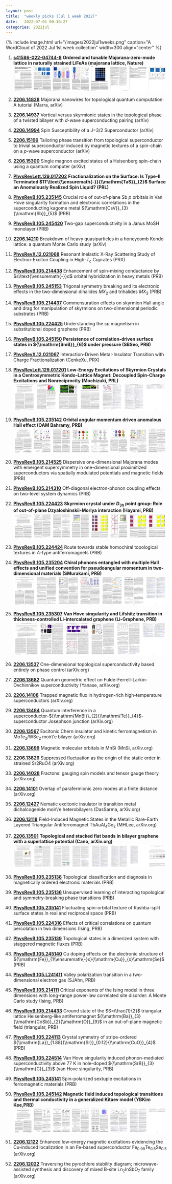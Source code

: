```yaml
---
layout: post
title:  "weekly picks (Jul 1 week 2022)"
date:   2022-07-01 00:16:27
categories: 2022jul
---
```


{% include image.html url="/images/2022jul1weeks.png" caption="A WordCloud of 2022 Jul 1st week collection" width=300 align="center" %}


1. **[s41586-022-04744-8](https://www.nature.com/articles/s41586-022-04744-8)** **Ordered and tunable Majorana-zero-mode lattice in naturally strained LiFeAs (majorana lattice, Nature)** ![](/images/s41586-022-04744-8.pdf.jpg)

1. **[2206.14828](http://arxiv.org/abs/2206.14828)** Majorana nanowires for topological quantum computation: A tutorial (Marra, arXiv)

1. **[2206.14937](http://arxiv.org/abs/2206.14937)** Vortical versus skyrmionic states in the topological phase of a twisted bilayer with $d$-wave superconducting pairing (arXiv)

1. **[2206.14994](http://arxiv.org/abs/2206.14994)** Spin Susceptibility of a J=3/2 Superconductor (arXiv)

1. **[2206.15196](http://arxiv.org/abs/2206.15196)** Tailoring phase transition from topological superconductor to trivial superconductor induced by magnetic textures of a spin-chain on a $p$-wave superconductor (arXiv)

1. **[2206.15300](http://arxiv.org/abs/2206.15300)** Single magnon excited states of a Heisenberg spin-chain using a quantum computer (arXiv)



1. **[PhysRevLett.129.017202](https://link.aps.org/doi/10.1103/PhysRevLett.129.017202)** **Fractionalization on the Surface: Is Type-II Terminated $1T\\text{\\ensuremath{-}}{\\mathrm{TaS}}_{2}$ Surface an Anomalously Realized Spin Liquid? (PRL)**

1. **[PhysRevB.105.235145](https://link.aps.org/doi/10.1103/PhysRevB.105.235145)** Crucial role of out-of-plane Sb $p$ orbitals in Van Hove singularity formation and electronic correlations in the superconducting kagome metal ${\\mathrm{CsV}}_{3}{\\mathrm{Sb}}_{5}$ (PRB)

1. **[PhysRevB.105.245420](https://link.aps.org/doi/10.1103/PhysRevB.105.245420)** Two-gap superconductivity in a Janus MoSH monolayer (PRB)




1. **[2206.14210](http://arxiv.org/abs/2206.14210)** Breakdown of heavy quasiparticles in a honeycomb Kondo lattice: a quantum Monte Carlo study (arXiv)




1. **[PhysRevX.12.021068](https://link.aps.org/doi/10.1103/PhysRevX.12.021068)** Resonant Inelastic X-Ray Scattering Study of Electron-Exciton Coupling in High-${T}_{c}$ Cuprates (PRX)

1. **[PhysRevB.105.214438](https://link.aps.org/doi/10.1103/PhysRevB.105.214438)** Enhancement of spin-mixing conductance by $s\\text{\\ensuremath{-}}d$ orbital hybridization in heavy metals (PRB)

1. **[PhysRevB.105.245153](https://link.aps.org/doi/10.1103/PhysRevB.105.245153)** Trigonal symmetry breaking and its electronic effects in the two-dimensional dihalides $M{X}_{2}$ and trihalides $M{X}_{3}$ (PRB)

1. **[PhysRevB.105.214437](https://link.aps.org/doi/10.1103/PhysRevB.105.214437)** Commensuration effects on skyrmion Hall angle and drag for manipulation of skyrmions on two-dimensional periodic substrates (PRB)

1. **[PhysRevB.105.224425](https://link.aps.org/doi/10.1103/PhysRevB.105.224425)** Understanding the $sp$ magnetism in substitutional doped graphene (PRB)

1. **[PhysRevB.105.245150](https://link.aps.org/doi/10.1103/PhysRevB.105.245150)** **Persistence of correlation-driven surface states in ${\\mathrm{SmB}}_{6}$ under pressure (SBSeo, PRB)**



1. **[PhysRevX.12.021067](https://link.aps.org/doi/10.1103/PhysRevX.12.021067)** Interaction-Driven Metal-Insulator Transition with Charge Fractionalization (CenkeXu, PRX)

1. **[PhysRevLett.129.017201](https://link.aps.org/doi/10.1103/PhysRevLett.129.017201)** **Low-Energy Excitations of Skyrmion Crystals in a Centrosymmetric Kondo-Lattice Magnet: Decoupled Spin-Charge Excitations and Nonreciprocity (Mochizuki, PRL)** ![](/images/PhysRevLett.129.017201.pdf.jpg)

1. **[PhysRevB.105.235142](https://link.aps.org/doi/10.1103/PhysRevB.105.235142)** **Orbital angular momentum driven anomalous Hall effect (OAM Bahramy, PRB)** ![](/images/PhysRevB.105.235142.pdf.jpg)

1. **[PhysRevB.105.214525](https://link.aps.org/doi/10.1103/PhysRevB.105.214525)** Dispersive one-dimensional Majorana modes with emergent supersymmetry in one-dimensional proximitized superconductors via spatially modulated potentials and magnetic fields (PRB)

1. **[PhysRevB.105.214310](https://link.aps.org/doi/10.1103/PhysRevB.105.214310)** Off-diagonal electron-phonon coupling effects on two-level system dynamics (PRB)

1. **[PhysRevB.105.224423](https://link.aps.org/doi/10.1103/PhysRevB.105.224423)** **Skyrmion crystal under ${D}_{3h}$ point group: Role of out-of-plane Dzyaloshinskii-Moriya interaction (Hayami, PRB)** ![](/images/PhysRevB.105.224423.pdf.jpg)

1. **[PhysRevB.105.224424](https://link.aps.org/doi/10.1103/PhysRevB.105.224424)** Route towards stable homochiral topological textures in $A$-type antiferromagnets (PRB)

1. **[PhysRevB.105.235204](https://link.aps.org/doi/10.1103/PhysRevB.105.235204)** **Chiral phonons entangled with multiple Hall effects and unified convention for pseudoangular momentum in two-dimensional materials (SMurakami, PRB)** ![](/images/PhysRevB.105.235204.pdf.jpg)

1. **[PhysRevB.105.235307](https://link.aps.org/doi/10.1103/PhysRevB.105.235307)** **Van Hove singularity and Lifshitz transition in thickness-controlled Li-intercalated graphene (Li-Graphene, PRB)** ![](/images/PhysRevB.105.235307.pdf.jpg)



1. **[2206.13537](http://arxiv.org/abs/2206.13537)** One-dimensional topological superconductivity based entirely on phase control (arXiv.org)

1. **[2206.13682](http://arxiv.org/abs/2206.13682)** Quantum geometric effect on Fulde-Ferrell-Larkin-Ovchinnikov superconductivity (Yanase, arXiv.org)

1. **[2206.14108](http://arxiv.org/abs/2206.14108)** Trapped magnetic flux in hydrogen-rich high-temperature superconductors (arXiv.org)

1. **[2206.13484](http://arxiv.org/abs/2206.13484)** Quantum interference in a superconductor-${\\mathrm{MnBi}}_{2}{\\mathrm{Te}}_{4}$-superconductor Josephson junction (arXiv.org)

1. **[2206.13567](http://arxiv.org/abs/2206.13567)** Excitonic Chern insulator and kinetic ferromagnetism in MoTe$_2$/WSe$_2$ moir\\'e bilayer (arXiv.org)

1. **[2206.13699](http://arxiv.org/abs/2206.13699)** Magnetic molecular orbitals in MnSi (MnSi, arXiv.org)

1. **[2206.13826](http://arxiv.org/abs/2206.13826)** Suppressed fluctuation as the origin of the static order in strained Sr2RuO4 (arXiv.org)

1. **[2206.14028](http://arxiv.org/abs/2206.14028)** Fractons: gauging spin models and tensor gauge theory (arXiv.org)

1. **[2206.14101](http://arxiv.org/abs/2206.14101)** Overlap of parafermionic zero modes at a finite distance (arXiv.org)

1. **[2206.12427](http://arxiv.org/abs/2206.12427)** Nematic excitonic insulator in transition metal dichalcogenide moir\\'e heterobilayers (DasSarma, arXiv.org)

1. **[2206.13118](http://arxiv.org/abs/2206.13118)** Field-Induced Magnetic States in the Metallic Rare-Earth Layered Triangular Antiferromagnet TbAuAl$_4$Ge$_2$ (MHLee, arXiv.org)

1. **[2206.13501](http://arxiv.org/abs/2206.13501)** **Topological and stacked flat bands in bilayer graphene with a superlattice potential (Cano, arXiv.org)** ![](/images/2206.13501.pdf.jpg)





1. **[PhysRevB.105.235138](https://link.aps.org/doi/10.1103/PhysRevB.105.235138)** Topological classification and diagnosis in magnetically ordered electronic materials (PRB)

1. **[PhysRevB.105.235136](https://link.aps.org/doi/10.1103/PhysRevB.105.235136)** Unsupervised learning of interacting topological and symmetry-breaking phase transitions (PRB)

1. **[PhysRevB.105.235141](https://link.aps.org/doi/10.1103/PhysRevB.105.235141)** Fluctuating spin-orbital texture of Rashba-split surface states in real and reciprocal space (PRB)

1. **[PhysRevB.105.224316](https://link.aps.org/doi/10.1103/PhysRevB.105.224316)** Effects of critical correlations on quantum percolation in two dimensions (Ising, PRB)

1. **[PhysRevB.105.235139](https://link.aps.org/doi/10.1103/PhysRevB.105.235139)** Topological states in a dimerized system with staggered magnetic fluxes (PRB)

1. **[PhysRevB.105.245140](https://link.aps.org/doi/10.1103/PhysRevB.105.245140)** Cu doping effects on the electronic structure of ${\\mathrm{Fe}}_{1\\ensuremath{-}x}{\\mathrm{Cu}}_{x}\\mathrm{Se}$ (PRB)

1. **[PhysRevB.105.L241411](https://link.aps.org/doi/10.1103/PhysRevB.105.L241411)** Valley polarization transition in a two-dimensional electron gas (SJAhn, PRB)

1. **[PhysRevB.105.214111](https://link.aps.org/doi/10.1103/PhysRevB.105.214111)** Critical exponents of the Ising model in three dimensions with long-range power-law correlated site disorder: A Monte Carlo study (Ising, PRB)

1. **[PhysRevB.105.214433](https://link.aps.org/doi/10.1103/PhysRevB.105.214433)** Ground state of the $S=\\frac{1}{2}$ triangular lattice Heisenberg-like antiferromagnet ${\\mathrm{Ba}}_{3}{\\mathrm{CoSb}}_{2}{\\mathrm{O}}_{9}$ in an out-of-plane magnetic field (triangular, PRB)

1. **[PhysRevB.105.224113](https://link.aps.org/doi/10.1103/PhysRevB.105.224113)** Crystal symmetry of stripe-ordered ${\\mathrm{La}}_{1.88}{\\mathrm{Sr}}_{0.12}{\\mathrm{CuO}}_{4}$ (PRB)

1. **[PhysRevB.105.224514](https://link.aps.org/doi/10.1103/PhysRevB.105.224514)** Van Hove singularity induced phonon-mediated superconductivity above 77 K in hole-doped ${\\mathrm{SrB}}_{3}{\\mathrm{C}}_{3}$ (van Hove singularity, PRB)

1. **[PhysRevB.105.245141](https://link.aps.org/doi/10.1103/PhysRevB.105.245141)** Spin-polarized sextuple excitations in ferromagnetic materials (PRB)

1. **[PhysRevB.105.245142](https://link.aps.org/doi/10.1103/PhysRevB.105.245142)** **Magnetic field induced topological transitions and thermal conductivity in a generalized Kitaev model (YBKim Kee,PRB)** ![](/images/PhysRevB.105.245142.pdf.jpg)



1. **[2206.12122](http://arxiv.org/abs/2206.12122)** Enhanced low-energy magnetic excitations evidencing the Cu-induced localization in an Fe-based superconductor Fe$_{0.98}$Te$_{0.5}$Se$_{0.5}$ (arXiv.org)

1. **[2206.12022](http://arxiv.org/abs/2206.12022)** Traversing the pyrochlore stability diagram; microwave-assisted synthesis and discovery of mixed B-site Ln$_2$InSbO$_7$ family (arXiv.org)
